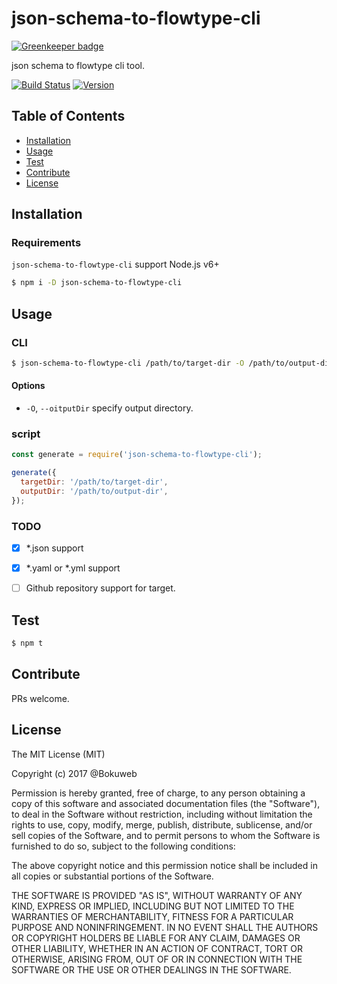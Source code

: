 # json-schema-to-flowtype-cli

[![Greenkeeper badge](https://badges.greenkeeper.io/bokuweb/json-schema-to-flowtype-cli.svg)](https://greenkeeper.io/)

json schema to flowtype cli tool.

[![Build Status](https://img.shields.io/travis/bokuweb/json-schema-to-flowtype-cli.svg?style=flat-square)](https://travis-ci.org/bokuweb/json-schema-to-flowtype-cli)
[![Version](https://img.shields.io/npm/v/json-schema-to-flowtype-cli.svg?style=flat-square)](https://www.npmjs.com/package/json-schema-to-flowtype-cli)

## Table of Contents

- [Installation](#installation)
- [Usage](#usage)
- [Test](#test)
- [Contribute](#contribute)
- [License](#license)

## Installation
 
### Requirements

`json-schema-to-flowtype-cli` support Node.js v6+ 
 
``` sh
$ npm i -D json-schema-to-flowtype-cli
```

## Usage

### CLI

``` sh
$ json-schema-to-flowtype-cli /path/to/target-dir -O /path/to/output-dir
```

####  Options

  * `-O`, `--oitputDir` specify output directory.


### script

``` javascript
const generate = require('json-schema-to-flowtype-cli');

generate({
  targetDir: '/path/to/target-dir',
  outputDir: '/path/to/output-dir',
});
```

### TODO

- [x] *.json support
- [x] *.yaml or *.yml support
- [ ] Github repository support for target.


## Test

``` sh
$ npm t 
```

## Contribute

PRs welcome.

## License

The MIT License (MIT)

Copyright (c) 2017 @Bokuweb

Permission is hereby granted, free of charge, to any person obtaining a copy of this software and associated documentation files (the "Software"), to deal in the Software without restriction, including without limitation the rights to use, copy, modify, merge, publish, distribute, sublicense, and/or sell copies of the Software, and to permit persons to whom the Software is furnished to do so, subject to the following conditions:

The above copyright notice and this permission notice shall be included in all copies or substantial portions of the Software.

THE SOFTWARE IS PROVIDED "AS IS", WITHOUT WARRANTY OF ANY KIND, EXPRESS OR IMPLIED, INCLUDING BUT NOT LIMITED TO THE WARRANTIES OF MERCHANTABILITY, FITNESS FOR A PARTICULAR PURPOSE AND NONINFRINGEMENT. IN NO EVENT SHALL THE AUTHORS OR COPYRIGHT HOLDERS BE LIABLE FOR ANY CLAIM, DAMAGES OR OTHER LIABILITY, WHETHER IN AN ACTION OF CONTRACT, TORT OR OTHERWISE, ARISING FROM, OUT OF OR IN CONNECTION WITH THE SOFTWARE OR THE USE OR OTHER DEALINGS IN THE SOFTWARE.


